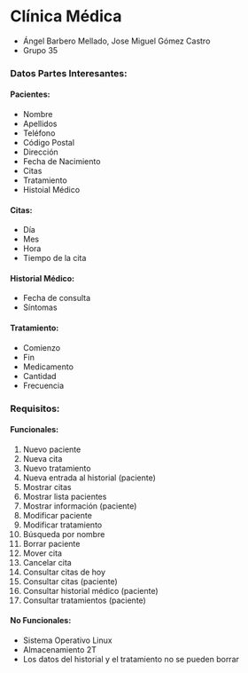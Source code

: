 # Clínica Médica
* Ángel Barbero Mellado, Jose Miguel Gómez Castro
* Grupo 35

### Datos Partes Interesantes:
 #### Pacientes:
 * Nombre 
 * Apellidos
 * Teléfono
 * Código Postal
 * Dirección
 * Fecha de Nacimiento
 * Citas 
 * Tratamiento
 * Histoial Médico 
 
 #### Citas:
 * Día
 * Mes
 * Hora
 * Tiempo de la cita

 #### Historial Médico:
 * Fecha de consulta
 * Síntomas 

 #### Tratamiento:
 * Comienzo
 * Fin
 * Medicamento
 * Cantidad
 * Frecuencia
 
### Requisitos:

#### Funcionales:
1. Nuevo paciente
2. Nueva cita
3. Nuevo tratamiento
4. Nueva entrada al historial (paciente)
5. Mostrar citas
6. Mostrar lista pacientes
7. Mostrar información (paciente)
8. Modificar paciente
9. Modificar tratamiento
10. Búsqueda por nombre
11. Borrar paciente
12. Mover cita
13. Cancelar cita
14. Consultar citas de hoy
15. Consultar citas (paciente)
16. Consultar historial médico (paciente)
17. Consultar tratamientos (paciente)

#### No Funcionales:
* Sistema Operativo Linux
* Almacenamiento 2T
* Los datos del historial y el tratamiento no se pueden borrar
